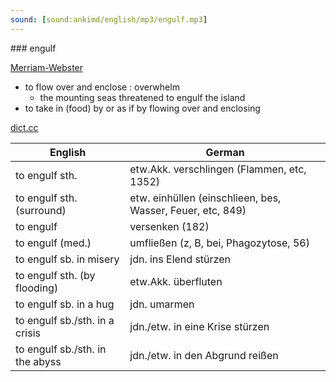 ```yaml
---
sound: [sound:ankimd/english/mp3/engulf.mp3]
---
```


\### engulf

[Merriam-Webster](https://www.merriam-webster.com/dictionary/engulf)

- to flow over and enclose : overwhelm
    - the mounting seas threatened to engulf the island
- to take in (food) by or as if by flowing over and enclosing

[dict.cc](https://www.dict.cc/engulf)

| English        | German       |
| -------------- | ------------ |
| to engulf sth. | etw.Akk. verschlingen (Flammen, etc, 1352) |
| to engulf sth. (surround) | etw. einhüllen (einschlieen, bes, Wasser, Feuer, etc, 849) |
| to engulf | versenken (182) |
| to engulf (med.) | umfließen (z, B, bei, Phagozytose, 56) |
| to engulf sb. in misery | jdn. ins Elend stürzen |
| to engulf sth. (by flooding) | etw.Akk. überfluten |
| to engulf sb. in a hug | jdn. umarmen |
| to engulf sb./sth. in a crisis | jdn./etw. in eine Krise stürzen |
| to engulf sb./sth. in the abyss | jdn./etw. in den Abgrund reißen |
